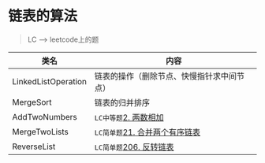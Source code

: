 # 链表的算法  
> LC --> leetcode上的题

类名|内容
---|---
LinkedListOperation |  链表的操作（删除节点、快慢指针求中间节点）
MergeSort           |  链表的归并排序
AddTwoNumbers       | `LC中等题`[2. 两数相加](https://leetcode-cn.com/problems/add-two-numbers/)
MergeTwoLists       | `LC简单题`[21. 合并两个有序链表](https://leetcode-cn.com/problems/merge-two-sorted-lists/)
ReverseList         | `LC简单题`[206. 反转链表](https://leetcode-cn.com/problems/reverse-linked-list/)
